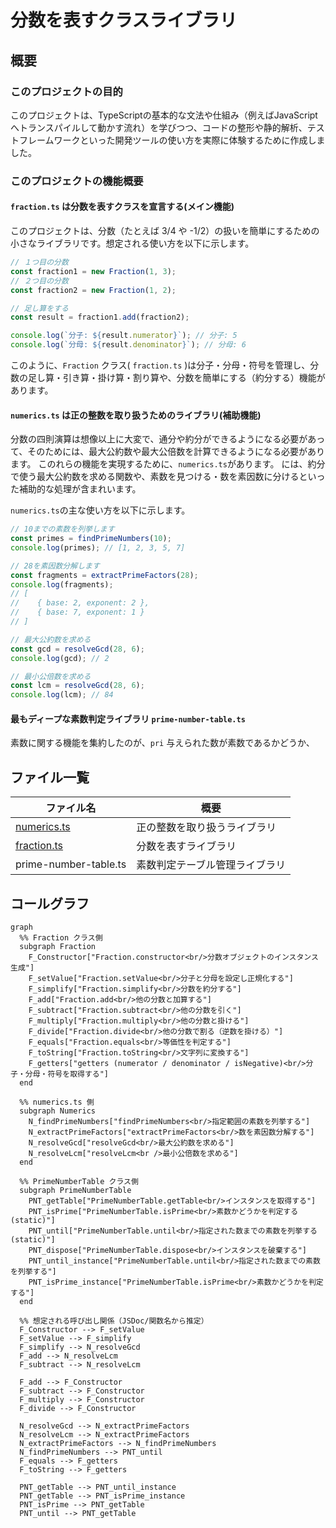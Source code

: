 # 分数を表すクラスライブラリ

## 概要

### このプロジェクトの目的

このプロジェクトは、TypeScriptの基本的な文法や仕組み（例えばJavaScriptへトランスパイルして動かす流れ）を学びつつ、コードの整形や静的解析、テストフレームワークといった開発ツールの使い方を実際に体験するために作成しました。

### このプロジェクトの機能概要

#### `fraction.ts` は分数を表すクラスを宣言する(メイン機能)

このプロジェクトは、分数（たとえば 3/4 や -1/2）の扱いを簡単にするための小さなライブラリです。想定される使い方を以下に示します。

```ts
// １つ目の分数
const fraction1 = new Fraction(1, 3);
// ２つ目の分数
const fraction2 = new Fraction(1, 2);

// 足し算をする
const result = fraction1.add(fraction2);

console.log(`分子: ${result.numerator}`); // 分子: 5
console.log(`分母: ${result.denominator}`); // 分母: 6
```

このように、`Fraction` クラス( `fraction.ts` )は分子・分母・符号を管理し、分数の足し算・引き算・掛け算・割り算や、分数を簡単にする（約分する）機能があります。

#### `numerics.ts` は正の整数を取り扱うためのライブラリ(補助機能)

分数の四則演算は想像以上に大変で、通分や約分ができるようになる必要があって、そのためには、最大公約数や最大公倍数を計算できるようになる必要があります。
このれらの機能を実現するために、`numerics.ts`があります。 には、約分で使う最大公約数を求める関数や、素数を見つける・数を素因数に分けるといった補助的な処理が含まれいます。

`numerics.ts`の主な使い方を以下に示します。

```ts
// 10までの素数を列挙します
const primes = findPrimeNumbers(10);
console.log(primes); // [1, 2, 3, 5, 7]

// 28を素因数分解します
const fragments = extractPrimeFactors(28);
console.log(fragments);
// [
//    { base: 2, exponent: 2 },
//    { base: 7, exponent: 1 }
// ]

// 最大公約数を求める
const gcd = resolveGcd(28, 6);
console.log(gcd); // 2

// 最小公倍数を求める
const lcm = resolveGcd(28, 6);
console.log(lcm); // 84
```

#### 最もディープな素数判定ライブラリ `prime-number-table.ts`

素数に関する機能を集約したのが、`pri`
与えられた数が素数であるかどうか、

## ファイル一覧

| ファイル名                   | 概要                           |
| ---------------------------- | ------------------------------ |
| [numerics.ts](./numerics.md) | 正の整数を取り扱うライブラリ   |
| [fraction.ts](./fraction.md) | 分数を表すライブラリ           |
| prime-number-table.ts        | 素数判定テーブル管理ライブラリ |

## コールグラフ

```mermaid
graph
  %% Fraction クラス側
  subgraph Fraction
    F_Constructor["Fraction.constructor<br/>分数オブジェクトのインスタンス生成"]
    F_setValue["Fraction.setValue<br/>分子と分母を設定し正規化する"]
    F_simplify["Fraction.simplify<br/>分数を約分する"]
    F_add["Fraction.add<br/>他の分数と加算する"]
    F_subtract["Fraction.subtract<br/>他の分数を引く"]
    F_multiply["Fraction.multiply<br/>他の分数と掛ける"]
    F_divide["Fraction.divide<br/>他の分数で割る（逆数を掛ける）"]
    F_equals["Fraction.equals<br/>等価性を判定する"]
    F_toString["Fraction.toString<br/>文字列に変換する"]
    F_getters["getters (numerator / denominator / isNegative)<br/>分子・分母・符号を取得する"]
  end

  %% numerics.ts 側
  subgraph Numerics
    N_findPrimeNumbers["findPrimeNumbers<br/>指定範囲の素数を列挙する"]
    N_extractPrimeFactors["extractPrimeFactors<br/>数を素因数分解する"]
    N_resolveGcd["resolveGcd<br/>最大公約数を求める"]
    N_resolveLcm["resolveLcm<br />最小公倍数を求める"]
  end

  %% PrimeNumberTable クラス側
  subgraph PrimeNumberTable
    PNT_getTable["PrimeNumberTable.getTable<br/>インスタンスを取得する"]
    PNT_isPrime["PrimeNumberTable.isPrime<br/>素数かどうかを判定する(static)"]
    PNT_until["PrimeNumberTable.until<br/>指定された数までの素数を列挙する(static)"]
    PNT_dispose["PrimeNumberTable.dispose<br/>インスタンスを破棄する"]
    PNT_until_instance["PrimeNumberTable.until<br/>指定された数までの素数を列挙する"]
    PNT_isPrime_instance["PrimeNumberTable.isPrime<br/>素数かどうかを判定する"]
  end

  %% 想定される呼び出し関係（JSDoc/関数名から推定）
  F_Constructor --> F_setValue
  F_setValue --> F_simplify
  F_simplify --> N_resolveGcd
  F_add --> N_resolveLcm
  F_subtract --> N_resolveLcm

  F_add --> F_Constructor
  F_subtract --> F_Constructor
  F_multiply --> F_Constructor
  F_divide --> F_Constructor

  N_resolveGcd --> N_extractPrimeFactors
  N_resolveLcm --> N_extractPrimeFactors
  N_extractPrimeFactors --> N_findPrimeNumbers
  N_findPrimeNumbers --> PNT_until
  F_equals --> F_getters
  F_toString --> F_getters

  PNT_getTable --> PNT_until_instance
  PNT_getTable --> PNT_isPrime_instance
  PNT_isPrime --> PNT_getTable
  PNT_until --> PNT_getTable

```
